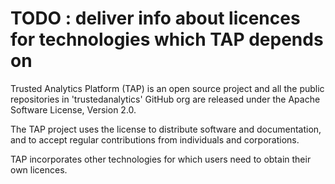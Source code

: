 # TODO : deliver info about licences for technologies which TAP depends on

Trusted Analytics Platform (TAP) is an open source project and all the public repositories in 'trustedanalytics' GitHub org are released under the Apache Software License, Version 2.0.

The TAP project uses the license to distribute software and documentation, and to accept regular contributions from individuals and corporations.

TAP incorporates other technologies for which users need to obtain their own licences.
